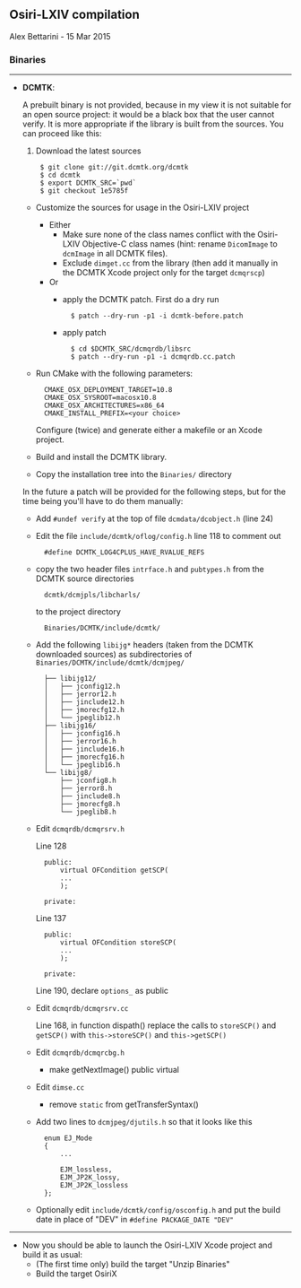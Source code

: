 ## Osiri-LXIV compilation

Alex Bettarini - 15 Mar 2015

### Binaries

---

- **DCMTK**:

	A prebuilt binary is not provided, because in my view it is not suitable for an open source project: it would be a black box that the user cannot verify. It is more appropriate if the library is built from the sources. You can proceed like this:
	
	1. Download the latest sources
	
			$ git clone git://git.dcmtk.org/dcmtk
			$ cd dcmtk
			$ export DCMTK_SRC=`pwd`
			$ git checkout 1e5785f
	
	* Customize the sources for usage in the Osiri-LXIV project
		* Either
			- Make sure none of the class names conflict with the Osiri-LXIV Objective-C class names (hint: rename `DicomImage` to `dcmImage` in all DCMTK files).
			- Exclude `dimget.cc` from the library (then add it manually in the DCMTK Xcode project only for the target `dcmqrscp`)
		* Or
			- apply the DCMTK patch. First do a dry run

					$ patch --dry-run -p1 -i dcmtk-before.patch
					
			- apply patch

					$ cd $DCMTK_SRC/dcmqrdb/libsrc
					$ patch --dry-run -p1 -i dcmqrdb.cc.patch

	* Run CMake with the following parameters:
			
			CMAKE_OSX_DEPLOYMENT_TARGET=10.8
			CMAKE_OSX_SYSROOT=macosx10.8
			CMAKE_OSX_ARCHITECTURES=x86_64
			CMAKE_INSTALL_PREFIX=<your choice>
			
		Configure (twice) and generate either a makefile or an Xcode project. 
			
	* Build and install the DCMTK library.
	* Copy the installation tree into the `Binaries/` directory

	<p>In the future a patch will be provided for the following steps, but for the time being you'll have to do them manually:

	* Add `#undef verify` at the top of file `dcmdata/dcobject.h` (line 24)
	* Edit the file `include/dcmtk/oflog/config.h` line 118 to comment out

			#define DCMTK_LOG4CPLUS_HAVE_RVALUE_REFS
			
	* copy the two header files `intrface.h` and `pubtypes.h` from the DCMTK source directories
	
			dcmtk/dcmjpls/libcharls/
			
		to the project directory

			Binaries/DCMTK/include/dcmtk/
			
	* Add the following `libijg*` headers (taken from the DCMTK downloaded sources) as subdirectories of `Binaries/DCMTK/include/dcmtk/dcmjpeg/`
		
			├── libijg12/
			│   ├── jconfig12.h
			│   ├── jerror12.h
			│   ├── jinclude12.h
			│   ├── jmorecfg12.h
			│   └── jpeglib12.h
			├── libijg16/
			│   ├── jconfig16.h
			│   ├── jerror16.h
			│   ├── jinclude16.h
			│   ├── jmorecfg16.h
			│   └── jpeglib16.h
			└── libijg8/
			    ├── jconfig8.h
			    ├── jerror8.h
			    ├── jinclude8.h
			    ├── jmorecfg8.h
			    └── jpeglib8.h

   	* Edit `dcmqrdb/dcmqrsrv.h`

   		Line 128
	
			public:
				virtual OFCondition getSCP(
				...
				);

			private:
						
   		Line 137
	
			public:
				virtual OFCondition storeSCP(
				...
				);

			private:

		Line 190, declare `options_` as public

   	* Edit `dcmqrdb/dcmqrsrv.cc`

   		Line 168, in function dispath() replace
   		the calls to `storeSCP()` and `getSCP()`
   		with `this->storeSCP()` and `this->getSCP()`
   		
   	* Edit `dcmqrdb/dcmqrcbg.h`
   	
   		- make getNextImage() public virtual

   	* Edit `dimse.cc`
   		- remove `static` from getTransferSyntax()

 	* Add two lines to `dcmjpeg/djutils.h` so that it looks like this

			enum EJ_Mode
			{
				...

				EJM_lossless,
			 	EJM_JP2K_lossy,
				EJM_JP2K_lossless
			};
			
 	* Optionally edit `include/dcmtk/config/osconfig.h` and put the build date in place of "DEV" in `#define PACKAGE_DATE "DEV"`

---
- Now you should be able to launch the Osiri-LXIV Xcode project and build it as usual:
	* (The first time only) build the target "Unzip Binaries" 
	* Build the target OsiriX

		
